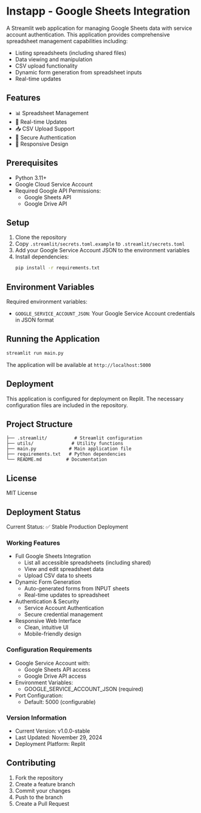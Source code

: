 # Instapp - Google Sheets Integration

A Streamlit web application for managing Google Sheets data with service account authentication. This application provides comprehensive spreadsheet management capabilities including:

- Listing spreadsheets (including shared files)
- Data viewing and manipulation
- CSV upload functionality
- Dynamic form generation from spreadsheet inputs
- Real-time updates

## Features

- 📊 Spreadsheet Management
- 🔄 Real-time Updates
- 📥 CSV Upload Support
- 🔐 Secure Authentication
- 📱 Responsive Design

## Prerequisites

- Python 3.11+
- Google Cloud Service Account
- Required Google API Permissions:
  - Google Sheets API
  - Google Drive API

## Setup

1. Clone the repository
2. Copy `.streamlit/secrets.toml.example` to `.streamlit/secrets.toml`
3. Add your Google Service Account JSON to the environment variables
4. Install dependencies:
   ```bash
   pip install -r requirements.txt
   ```

## Environment Variables

Required environment variables:
- `GOOGLE_SERVICE_ACCOUNT_JSON`: Your Google Service Account credentials in JSON format

## Running the Application

```bash
streamlit run main.py
```

The application will be available at `http://localhost:5000`

## Deployment

This application is configured for deployment on Replit. The necessary configuration files are included in the repository.

## Project Structure

```
├── .streamlit/          # Streamlit configuration
├── utils/              # Utility functions
├── main.py            # Main application file
├── requirements.txt   # Python dependencies
└── README.md         # Documentation
```

## License

MIT License

## Deployment Status

Current Status: ✅ Stable Production Deployment

### Working Features
- Full Google Sheets Integration
  - List all accessible spreadsheets (including shared)
  - View and edit spreadsheet data
  - Upload CSV data to sheets
- Dynamic Form Generation
  - Auto-generated forms from INPUT sheets
  - Real-time updates to spreadsheet
- Authentication & Security
  - Service Account Authentication
  - Secure credential management
- Responsive Web Interface
  - Clean, intuitive UI
  - Mobile-friendly design

### Configuration Requirements
- Google Service Account with:
  - Google Sheets API access
  - Google Drive API access
- Environment Variables:
  - GOOGLE_SERVICE_ACCOUNT_JSON (required)
- Port Configuration:
  - Default: 5000 (configurable)

### Version Information
- Current Version: v1.0.0-stable
- Last Updated: November 29, 2024
- Deployment Platform: Replit

## Contributing

1. Fork the repository
2. Create a feature branch
3. Commit your changes
4. Push to the branch
5. Create a Pull Request
